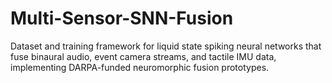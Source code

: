# Multi-Sensor-SNN-Fusion
Dataset and training framework for liquid state spiking neural networks that fuse binaural audio, event camera streams, and tactile IMU data, implementing DARPA-funded neuromorphic fusion prototypes.
